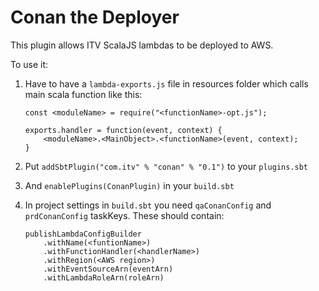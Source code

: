 # Conan the Deployer

This plugin allows ITV ScalaJS lambdas to be deployed to AWS.

To use it:

1. Have to have a `lambda-exports.js` file in resources folder which 
   calls main scala function like this:
   ```
   const <moduleName> = require("<functionName>-opt.js");
   
   exports.handler = function(event, context) {
       <moduleName>.<MainObject>.<functionName>(event, context);
   }
   ```
   
2. Put `addSbtPlugin("com.itv" % "conan" % "0.1")` to your `plugins.sbt`

3. And `enablePlugins(ConanPlugin)` in your `build.sbt`

4. In project settings in `build.sbt` you need `qaConanConfig` and `prdConanConfig` taskKeys. These should contain: 
    ```
    publishLambdaConfigBuilder
        .withName(<funtionName>)
        .withFunctionHandler(<handlerName>)
        .withRegion(<AWS region>)
        .withEventSourceArn(eventArn)
        .withLambdaRoleArn(roleArn)
    ``` 
    